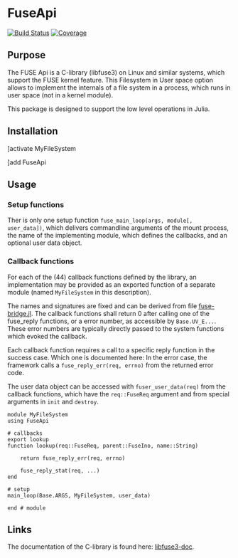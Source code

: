 # FuseApi

[![Build Status](https://github.com/KlausC/FuseApi.jl/actions/workflows/CI.yml/badge.svg?branch=main)](https://github.com/KlausC/FuseApi.jl/actions/workflows/CI.yml?query=branch%3Amain)
[![Coverage](https://codecov.io/gh/KlausC/FuseApi.jl/branch/main/graph/badge.svg)](https://codecov.io/gh/KlausC/FuseApi.jl)

## Purpose

The FUSE Api is a C-library (libfuse3) on Linux and similar systems, which support the FUSE kernel feature.
This Filesystem in User space option allows to implement the internals of a file system in a process, which
runs in user space (not in a kernel module).

This package is designed to support the low level operations in Julia.

## Installation

]activate MyFileSystem

]add FuseApi

## Usage

### Setup functions

Ther is only one setup function `fuse_main_loop(args, module[, user_data])`, which delivers commandline arguments
of the mount process, the name of the implementing module, which defines the callbacks, and an optional user data
object.

### Callback functions

For each of the (44) callback functions defined by the library, an implementation may be provided as an exported
function of a separate module (named `MyFileSystem` in this description).

The names and signatures are fixed and can be derived from file [fuse-bridge.jl](https://github.com/KlausC/FuseApi.jl/src/fusebridge.jl).
The callback functions shall return 0 after calling one of the fuse_reply functions, or a error number, as accessible by `Base.UV_E...`.
These error numbers are typically directly passed to the system functions which evoked the callback.

Each callback function requires a call to a specific reply function in the success case. Which one is documented here:
In the error case, the framework calls a `fuse_reply_err(req, errno)` from the returned error code.

The user data object can be accessed with `fuser_user_data(req)` from the callback functions, which have the `req::FuseReq` argument
and from special arguments in `init` and `destroy`.

    module MyFileSystem
    using FuseApi

    # callbacks
    export lookup
    function lookup(req::FuseReq, parent::FuseIno, name::String)

        return fuse_reply_err(req, errno)

        fuse_reply_stat(req, ...)
    end

    # setup
    main_loop(Base.ARGS, MyFileSystem, user_data)

    end # module

## Links

The documentation of the C-library is found here: [libfuse3-doc](http://libfuse.github.io/doxygen/index.html).
